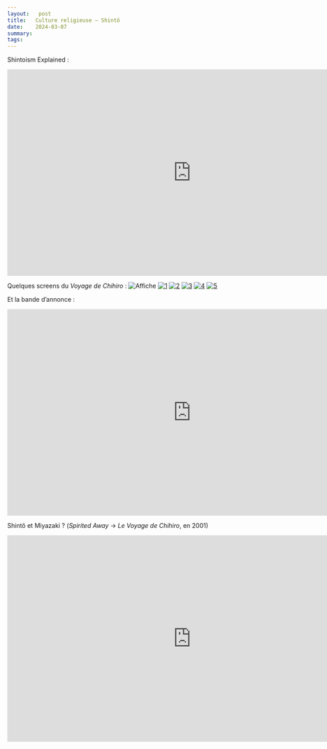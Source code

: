 ```yaml
---
layout:   post
title:   Culture religieuse — Shintô
date:    2024-03-07
summary:  
tags: 
---
```


Shintoism Explained :
<iframe width="840" height="472" src="https://www.youtube.com/embed/mX8cz1LEeXw?si=ACedTpTW_bqxVrWy" title="YouTube video player" frameborder="0" allow="accelerometer; autoplay; clipboard-write; encrypted-media; gyroscope; picture-in-picture; web-share" allowfullscreen></iframe>

Quelques screens du *Voyage de Chihiro* :
![Affiche](https://media.senscritique.com/media/000012539796/source_big/Le_Voyage_de_Chihiro.jpg)
[![1](https://www.gaijinjapan.org/wp-content/uploads/2016/04/Le-voyage-de-Chihiro.jpg)](https://www.gaijinjapan.org/wp-content/uploads/2016/04/Le-voyage-de-Chihiro.jpg)
[![2](http://www.gaijinjapan.org/wp-content/uploads/2016/04/Chihiro.jpg)](http://www.gaijinjapan.org/wp-content/uploads/2016/04/Chihiro.jpg)
[![3](https://www.studioghibli.fr/wp-content/uploads/2019/04/le-voyage-de-chihiro-photo-1053523.jpg)](https://www.studioghibli.fr/wp-content/uploads/2019/04/le-voyage-de-chihiro-photo-1053523.jpg)
[![4](https://www.cinematheque.fr/media/programmation/films/le-voyage-de-chihiro-miyazaki.jpg)](https://www.cinematheque.fr/media/programmation/films/le-voyage-de-chihiro-miyazaki.jpg)
[![5](https://www.gaijinjapan.org/wp-content/uploads/2016/04/Sen-to-Chihiro.jpg)](https://www.gaijinjapan.org/wp-content/uploads/2016/04/Sen-to-Chihiro.jpg)

Et la bande d’annonce :
<iframe width="840" height="472" src="https://www.youtube.com/embed/EhIZrZQoHuA?si=XnRh2iQz3cUuhV4r" title="YouTube video player" frameborder="0" allow="accelerometer; autoplay; clipboard-write; encrypted-media; gyroscope; picture-in-picture; web-share" allowfullscreen></iframe>

Shintô et Miyazaki ? (*Spirited Away* → *Le Voyage de Chihiro*, en 2001)
<iframe width="840" height="472" src="https://www.youtube.com/embed/7bJ-CoX1b9A?si=iTmuYxQtQTzgUxVR" title="YouTube video player" frameborder="0" allow="accelerometer; autoplay; clipboard-write; encrypted-media; gyroscope; picture-in-picture; web-share" allowfullscreen></iframe>

